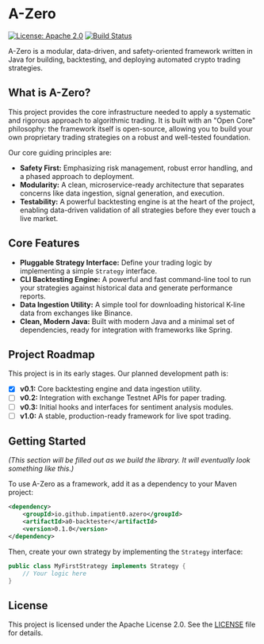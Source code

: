 # A-Zero

[![License: Apache 2.0](https://img.shields.io/badge/License-Apache%202.0-blue.svg)](https://opensource.org/licenses/Apache-2.0)
[![Build Status](https://github.com/impatient0/a-zero/actions/workflows/build.yml/badge.svg?branch=main&event=push)](https://github.com/impatient0/a-zero/actions)

A-Zero is a modular, data-driven, and safety-oriented framework written in Java for building, backtesting, and deploying automated crypto trading strategies.

## What is A-Zero?

This project provides the core infrastructure needed to apply a systematic and rigorous approach to algorithmic trading. It is built with an "Open Core" philosophy: the framework itself is open-source, allowing you to build your own proprietary trading strategies on a robust and well-tested foundation.

Our core guiding principles are:
*   **Safety First:** Emphasizing risk management, robust error handling, and a phased approach to deployment.
*   **Modularity:** A clean, microservice-ready architecture that separates concerns like data ingestion, signal generation, and execution.
*   **Testability:** A powerful backtesting engine is at the heart of the project, enabling data-driven validation of all strategies before they ever touch a live market.

## Core Features

*   **Pluggable Strategy Interface:** Define your trading logic by implementing a simple `Strategy` interface.
*   **CLI Backtesting Engine:** A powerful and fast command-line tool to run your strategies against historical data and generate performance reports.
*   **Data Ingestion Utility:** A simple tool for downloading historical K-line data from exchanges like Binance.
*   **Clean, Modern Java:** Built with modern Java and a minimal set of dependencies, ready for integration with frameworks like Spring.

## Project Roadmap

This project is in its early stages. Our planned development path is:

*   [x] **v0.1:** Core backtesting engine and data ingestion utility.
*   [ ] **v0.2:** Integration with exchange Testnet APIs for paper trading.
*   [ ] **v0.3:** Initial hooks and interfaces for sentiment analysis modules.
*   [ ] **v1.0:** A stable, production-ready framework for live spot trading.

## Getting Started

*(This section will be filled out as we build the library. It will eventually look something like this.)*

To use A-Zero as a framework, add it as a dependency to your Maven project:

```xml
<dependency>
    <groupId>io.github.impatient0.azero</groupId>
    <artifactId>a0-backtester</artifactId>
    <version>0.1.0</version>
</dependency>
```

Then, create your own strategy by implementing the `Strategy` interface:

```java
public class MyFirstStrategy implements Strategy {
    // Your logic here
}
```

## License

This project is licensed under the Apache License 2.0. See the [LICENSE](LICENSE) file for details.